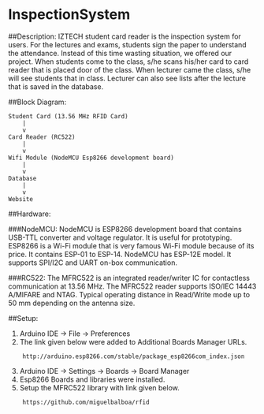 # InspectionSystem
##Description:
IZTECH student card reader is the inspection system for users. 
For the lectures and exams, students sign the paper to understand the attendance. 
Instead of this time wasting situation, we offered our project. 
When students come to the class, s/he scans his/her card to card reader that is placed door of the class. 
When lecturer came the class, s/he will see students that in class. 
Lecturer can also see lists after the lecture that is saved in the database.
	

##Block Diagram:

 	Student Card (13.56 MHz RFID Card)
	  	|
  		v 
 	Card Reader (RC522)
  		|
  		v 
 	Wifi Module (NodeMCU Esp8266 development board)
  		|
 	 	v
 	Database 
  		|
  		v 
 	Website

##Hardware:

###NodeMCU: 
NodeMCU is ESP8266 development board that contains USB-TTL converter and voltage regulator. 
It is useful for prototyping. ESP8266 is a Wi-Fi module that is very famous Wi-Fi module because of its price. 
It contains ESP-01 to ESP-14. NodeMCU has ESP-12E model. It supports SPI/I2C and UART on-box communication.

###RC522: 
The MFRC522 is an integrated reader/writer IC for contactless communication at 13.56 MHz. 
The MFRC522 reader supports ISO/IEC 14443 A/MIFARE and NTAG. 
Typical operating distance in Read/Write mode up to 50 mm depending on the antenna size. 

##Setup:
1.	Arduino IDE -> File -> Preferences
2.	The link given below were added to Additional Boards Manager URLs.
```
    http://arduino.esp8266.com/stable/package_esp8266com_index.json
```
3.	Arduino IDE -> Settings -> Boards -> Board Manager
4.	Esp8266 Boards and libraries were installed.
5.  Setup the MFRC522 library with link given below.
```
    https://github.com/miguelbalboa/rfid
```
